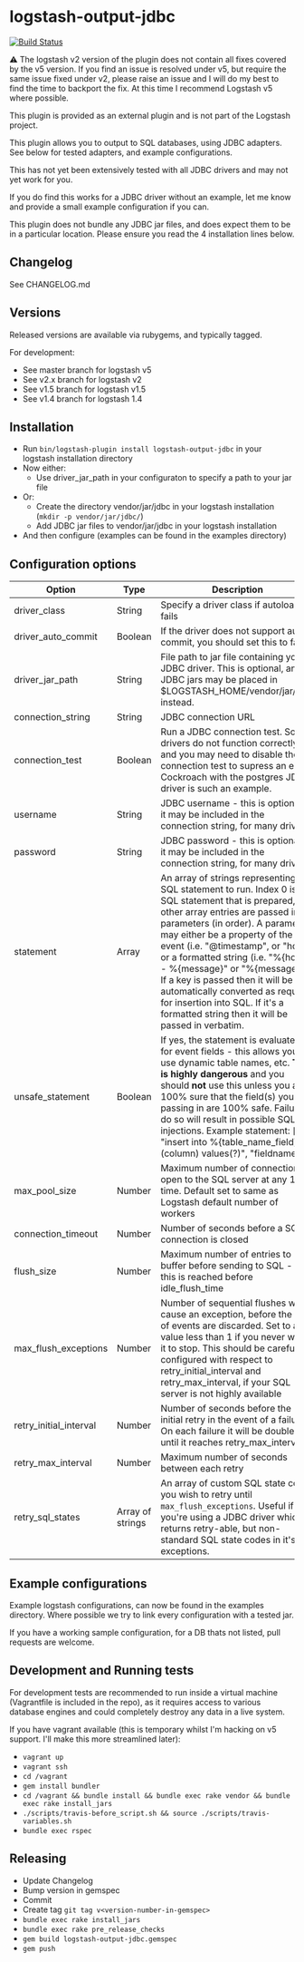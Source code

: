 # logstash-output-jdbc 

[![Build Status](https://travis-ci.org/theangryangel/logstash-output-jdbc.svg?branch=v2.x)](https://travis-ci.org/theangryangel/logstash-output-jdbc)

⚠️ The logstash v2 version of the plugin does not contain all fixes covered by the v5 version. If you find an issue is resolved under v5, but require the same issue fixed under v2, please raise an issue and I will do my best to find the time to backport the fix. At this time I recommend Logstash v5 where possible.

This plugin is provided as an external plugin and is not part of the Logstash project.

This plugin allows you to output to SQL databases, using JDBC adapters.
See below for tested adapters, and example configurations.

This has not yet been extensively tested with all JDBC drivers and may not yet work for you.

If you do find this works for a JDBC driver without an example, let me know and provide a small example configuration if you can.

This plugin does not bundle any JDBC jar files, and does expect them to be in a
particular location. Please ensure you read the 4 installation lines below.

## Changelog
See CHANGELOG.md

## Versions
Released versions are available via rubygems, and typically tagged.

For development:
  - See master branch for logstash v5 
  - See v2.x branch for logstash v2
  - See v1.5 branch for logstash v1.5 
  - See v1.4 branch for logstash 1.4

## Installation
  - Run `bin/logstash-plugin install logstash-output-jdbc` in your logstash installation directory
  - Now either:
    - Use driver_jar_path in your configuraton to specify a path to your jar file
  - Or:
    - Create the directory vendor/jar/jdbc in your logstash installation (`mkdir -p vendor/jar/jdbc/`)
    - Add JDBC jar files to vendor/jar/jdbc in your logstash installation
  - And then configure (examples can be found in the examples directory)

## Configuration options

| Option | Type | Description | Required? | Default |
| ------ | ---- | ----------- | --------- | ------- |
| driver_class | String | Specify a driver class if autoloading fails | No | |
| driver_auto_commit | Boolean | If the driver does not support auto commit, you should set this to false | No | True |
| driver_jar_path | String | File path to jar file containing your JDBC driver. This is optional, and all JDBC jars may be placed in $LOGSTASH_HOME/vendor/jar/jdbc instead. | No | |
| connection_string | String | JDBC connection URL | Yes | |
| connection_test | Boolean | Run a JDBC connection test. Some drivers do not function correctly, and you may need to disable the connection test to supress an error. Cockroach with the postgres JDBC driver is such an example. | No | Yes |
| username | String | JDBC username - this is optional as it may be included in the connection string, for many drivers | No | |
| password | String | JDBC password - this is optional as it may be included in the connection string, for many drivers | No | |
| statement | Array | An array of strings representing the SQL statement to run. Index 0 is the SQL statement that is prepared, all other array entries are passed in as parameters (in order). A parameter may either be a property of the event (i.e. "@timestamp", or "host") or a formatted string (i.e. "%{host} - %{message}" or "%{message}"). If a key is passed then it will be automatically converted as required for insertion into SQL. If it's a formatted string then it will be passed in verbatim. | Yes |  |
| unsafe_statement | Boolean | If yes, the statement is evaluated for event fields - this allows you to use dynamic table names, etc. **This is highly dangerous** and you should **not** use this unless you are 100% sure that the field(s) you are passing in are 100% safe. Failure to do so will result in possible SQL injections. Example statement: [ "insert into %{table_name_field} (column) values(?)", "fieldname" ] | No | False |
| max_pool_size | Number | Maximum number of connections to open to the SQL server at any 1 time. Default set to same as Logstash default number of workers | No | 24 |
| connection_timeout | Number | Number of seconds before a SQL connection is closed | No | 2800 |
| flush_size | Number | Maximum number of entries to buffer before sending to SQL - if this is reached before idle_flush_time | No | 1000 |
| max_flush_exceptions | Number | Number of sequential flushes which cause an exception, before the set of events are discarded. Set to a value less than 1 if you never want it to stop. This should be carefully configured with respect to retry_initial_interval and retry_max_interval, if your SQL server is not highly available | No | 10 |
| retry_initial_interval | Number | Number of seconds before the initial retry in the event of a failure. On each failure it will be doubled until it reaches retry_max_interval | No | 2 |
| retry_max_interval | Number | Maximum number of seconds between each retry | No | 128 |
| retry_sql_states | Array of strings | An array of custom SQL state codes you wish to retry until `max_flush_exceptions`. Useful if you're using a JDBC driver which returns retry-able, but non-standard SQL state codes in it's exceptions. | No | [] |

## Example configurations
Example logstash configurations, can now be found in the examples directory. Where possible we try to link every configuration with a tested jar.

If you have a working sample configuration, for a DB thats not listed, pull requests are welcome.

## Development and Running tests
For development tests are recommended to run inside a virtual machine (Vagrantfile is included in the repo), as it requires
access to various database engines and could completely destroy any data in a live system.

If you have vagrant available (this is temporary whilst I'm hacking on v5 support. I'll make this more streamlined later):
  - `vagrant up`
  - `vagrant ssh`
  - `cd /vagrant`
  - `gem install bundler`
  - `cd /vagrant && bundle install && bundle exec rake vendor && bundle exec rake install_jars`
  - `./scripts/travis-before_script.sh && source ./scripts/travis-variables.sh`
  - `bundle exec rspec`

## Releasing
  - Update Changelog
  - Bump version in gemspec
  - Commit
  - Create tag `git tag v<version-number-in-gemspec>`
  - `bundle exec rake install_jars`
  - `bundle exec rake pre_release_checks`
  - `gem build logstash-output-jdbc.gemspec`
  - `gem push`
